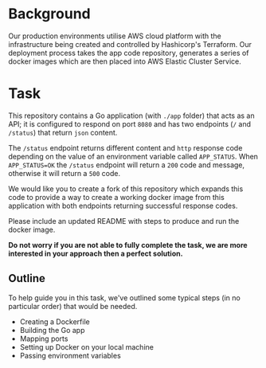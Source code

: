 # Background

Our production environments utilise AWS cloud platform with the infrastructure being created and controlled by Hashicorp's Terraform. Our deployment process takes the app code repository, generates a series of docker images which are then placed into AWS Elastic Cluster Service.

# Task

This repository contains a Go application (with `./app` folder) that acts as an API; it is configured to respond on port `8080` and has two endpoints (`/` and `/status`) that return `json` content.

The `/status` endpoint returns different content and `http` response code depending on the value of an environment variable called `APP_STATUS`. When `APP_STATUS=OK` the `/status` endpoint will return a `200` code and message, otherwise it will return a `500` code.

We would like you to create a fork of this repository which expands this code to provide a way to create a working docker image from this application with both endpoints returning successful response codes.

Please include an updated README with steps to produce and run the docker image.

**Do not worry if you are not able to fully complete the task, we are more interested in your approach then a perfect solution.**


## Outline

To help guide you in this task, we've outlined some typical steps (in no particular order) that would be needed.

- Creating a Dockerfile
- Building the Go app
- Mapping ports
- Setting up Docker on your local machine
- Passing environment variables
